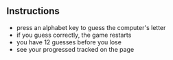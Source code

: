 ## Instructions
- press an alphabet key to guess the computer's letter
- if you guess correctly, the game restarts
- you have 12 guesses before you lose
- see your progressed tracked on the page
